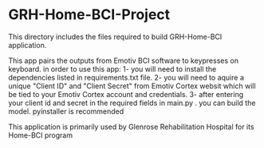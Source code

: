 # GRH-Home-BCI-Project

This directory includes the files required to build GRH-Home-BCI application. 

This app pairs the outputs from Emotiv BCI software to keypresses on keyboard. in order to use this app:
1- you will need to install the dependencies listed in requirements.txt file.
2- you will need to aquire a unique "Client ID" and "Client Secret" from Emotiv Cortex websit which will be tied to your Emotiv Cortex account and credentials. 
3- after entering your client id and secret in the required fields in main.py . you can build the model. pyinstaller is recommended

This application is primarily used by Glenrose Rehabilitation Hospital for its Home-BCI program 
